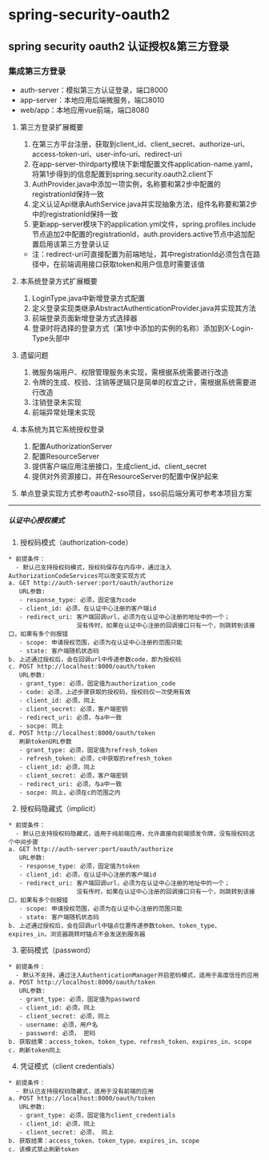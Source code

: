 # spring-security-oauth2
spring security oauth2 认证授权&第三方登录
-----------------------------
### 集成第三方登录
- auth-server：模拟第三方认证登录，端口8000
- app-server：本地应用后端微服务，端口8010
- web/app：本地应用vue前端，端口8080

1. 第三方登录扩展概要
   1. 在第三方平台注册，获取到client_id、client_secret、authorize-uri、access-token-uri、user-info-uri、redirect-uri
   2. 在app-server-thirdparty模块下新增配置文件application-name.yaml，将第1步得到的信息配置到spring.security.oauth2.client下
   3. AuthProvider.java中添加一项实例，名称要和第2步中配置的registrationId保持一致
   4. 定义认证Api继承AuthService.java并实现抽象方法，组件名称要和第2步中的registrationId保持一致
   5. 更新app-server模块下的application.yml文件，spring.profiles.include节点追加2中配置的registrationId，auth.providers.active节点中追加配置启用该第三方登录认证
   * 注：redirect-uri可直接配置为前端地址，其中registrationId必须包含在路径中，在前端调用接口获取token和用户信息时需要该值

2. 本系统登录方式扩展概要
   1. LoginType.java中新增登录方式配置
   2. 定义登录实现类继承AbstractAuthenticationProvider.java并实现其方法
   3. 前端登录页面新增登录方式选择器
   4. 登录时将选择的登录方式（第1步中添加的实例的名称）添加到X-Login-Type头部中

3. 遗留问题
   1. 微服务端用户、权限管理服务未实现，需根据系统需要进行改造
   2. 令牌的生成、校验、注销等逻辑只是简单的权宜之计，需根据系统需要进行改造
   3. 注销登录未实现
   4. 前端异常处理未实现

4. 本系统为其它系统授权登录
   1. 配置AuthorizationServer
   2. 配置ResourceServer
   3. 提供客户端应用注册接口，生成client_id、client_secret
   4. 提供对外资源接口，并在ResourceServer的配置中保护起来

5. 单点登录实现方式参考oauth2-sso项目，sso前后端分离可参考本项目方案
-----------------------------

##### 认证中心授权模式
1. 授权码模式（authorization-code）
```
* 前提条件：
  - 默认已支持授权码模式，授权码保存在内存中，通过注入AuthorizationCodeServices可以改变实现方式
a. GET http://auth-server:port/oauth/authorize
   URL参数:
   - response_type: 必须，固定值为code
   - client_id: 必须，在认证中心注册的客户端id
   - redirect_uri: 客户端回调url，必须为在认证中心注册的地址中的一个；
                   没有传时，如果在认证中心注册的回调接口只有一个，则跳转到该接口，如果有多个则报错
   - scope: 申请授权范围，必须为在认证中心注册的范围只能
   - state: 客户端随机状态码
b. 上述通过授权后，会在回调url中传递参数code，即为授权码
c. POST http://localhost:8000/oauth/token
   URL参数:
   - grant_type: 必须，固定值为authorization_code
   - code: 必须，上述步骤获取的授权码，授权码仅一次使用有效
   - client_id: 必须，同上
   - client_secret: 必须，客户端密钥
   - redirect_uri: 必须，与a中一致
   - socpe: 同上
d. POST http://localhost:8000/oauth/token
   刷新tokenURL参数
   - grant_type: 必须，固定值为refresh_token
   - refresh_token: 必须，c中获取的refresh_token
   - client_id: 必须，同上
   - client_secret: 必须，客户端密钥
   - redirect_uri: 必须，与a中一致
   - socpe: 同上，必须在c的范围之内
```
2. 授权码隐藏式（implicit）
```
* 前提条件：
  - 默认已支持授权码隐藏式，适用于纯前端应用，允许直接向前端颁发令牌，没有授权码这个中间步骤
a. GET http://auth-server:port/oauth/authorize
   URL参数:
   - response_type: 必须，固定值为token
   - client_id: 必须，在认证中心注册的客户端id
   - redirect_uri: 客户端回调url，必须为在认证中心注册的地址中的一个；
                   没有传时，如果在认证中心注册的回调接口只有一个，则跳转到该接口，如果有多个则报错
   - scope: 申请授权范围，必须为在认证中心注册的范围只能
   - state: 客户端随机状态码
b. 上述通过授权后，会在回调url中锚点位置传递参数token、token_type、expires_in，浏览器跳转时锚点不会发送到服务器
```
3. 密码模式（password）
```
* 前提条件：
  - 默认不支持，通过注入AuthenticationManager开启密码模式，适用于高度信任的应用
a. POST http://localhost:8000/oauth/token
   URL参数:
   - grant_type: 必须，固定值为password
   - client_id: 必须，同上
   - client_secret: 必须，同上
   - username: 必须，用户名
   - password: 必须， 密码
b. 获取结果：access_token、token_type、refresh_token、expires_in、scope
c. 刷新token同上
```
4. 凭证模式（client credentials）
```
* 前提条件：
  - 默认已支持授权码隐藏式，适用于没有前端的应用
a. POST http://localhost:8000/oauth/token
   URL参数:
   - grant_type: 必须，固定值为client_credentials
   - client_id: 必须，同上
   - client_secret: 必须， 同上
b. 获取结果：access_token、token_type、expires_in、scope
c. 该模式禁止刷新token
```
